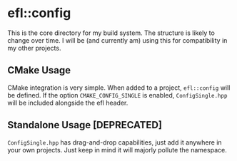 # efl::config

This is the core directory for my build system. The structure is likely to change over time.
I will be (and currently am) using this for compatibility in my other projects.

## CMake Usage

CMake integration is very simple. When added to a project, ``efl::config``
will be defined. If the option ``CMAKE_CONFIG_SINGLE`` is enabled, 
``ConfigSingle.hpp`` will be included alongside the efl header.

## Standalone Usage [DEPRECATED]

``ConfigSingle.hpp`` has drag-and-drop capabilities, just add it anywhere in
your own projects. Just keep in mind it will majorly pollute the namespace.
